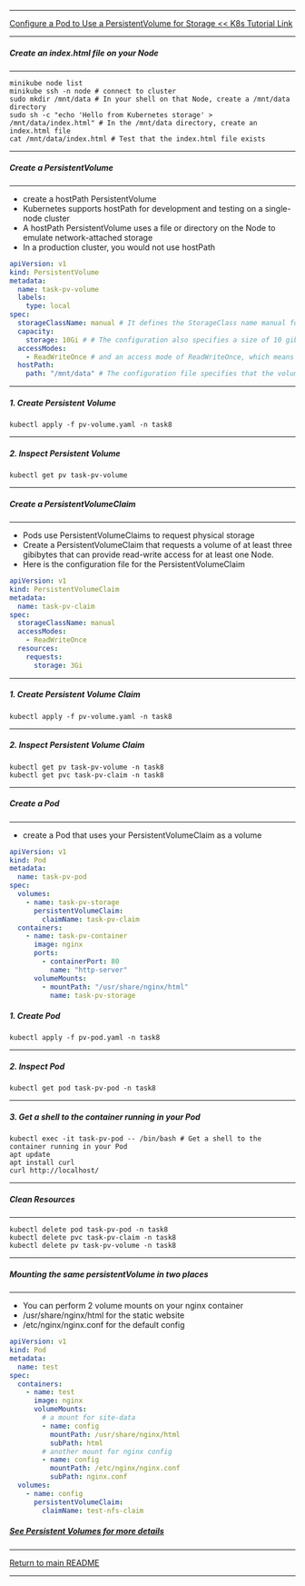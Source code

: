 *********************************************************************
[Configure a Pod to Use a PersistentVolume for Storage << K8s Tutorial Link](https://kubernetes.io/docs/tasks/configure-pod-container/configure-persistent-volume-storage/)
*********************************************************************
##### Create an index.html file on your Node
*********************************************************************
```shell
minikube node list
minikube ssh -n node # connect to cluster
sudo mkdir /mnt/data # In your shell on that Node, create a /mnt/data directory
sudo sh -c "echo 'Hello from Kubernetes storage' > /mnt/data/index.html" # In the /mnt/data directory, create an index.html file
cat /mnt/data/index.html # Test that the index.html file exists
```
*********************************************************************
##### Create a PersistentVolume
*********************************************************************
* create a hostPath PersistentVolume
* Kubernetes supports hostPath for development and testing on a single-node cluster
* A hostPath PersistentVolume uses a file or directory on the Node to emulate network-attached storage
* In a production cluster, you would not use hostPath
```yaml
apiVersion: v1
kind: PersistentVolume
metadata:
  name: task-pv-volume
  labels:
    type: local
spec:
  storageClassName: manual # It defines the StorageClass name manual for the PersistentVolume, which will be used to bind PersistentVolumeClaim requests to this PersistentVolume.
  capacity:
    storage: 10Gi # # The configuration also specifies a size of 10 gibibytes
  accessModes:
    - ReadWriteOnce # and an access mode of ReadWriteOnce, which means the volume can be mounted as read-write by a single Node
  hostPath:
    path: "/mnt/data" # The configuration file specifies that the volume is at /mnt/data on the cluster's Node
```
*********************************************************************
##### 1. Create Persistent Volume
```shell
kubectl apply -f pv-volume.yaml -n task8
```
*********************************************************************
##### 2. Inspect Persistent Volume
```shell
kubectl get pv task-pv-volume
```
*********************************************************************
##### Create a PersistentVolumeClaim 
*********************************************************************
* Pods use PersistentVolumeClaims to request physical storage
* Create a PersistentVolumeClaim that requests a volume of at least three gibibytes that can provide read-write access for at least one Node.
* Here is the configuration file for the PersistentVolumeClaim

```yaml
apiVersion: v1
kind: PersistentVolumeClaim
metadata:
  name: task-pv-claim
spec:
  storageClassName: manual
  accessModes:
    - ReadWriteOnce
  resources:
    requests:
      storage: 3Gi
```
*********************************************************************
##### 1. Create Persistent Volume Claim
```shell
kubectl apply -f pv-volume.yaml -n task8
```
*********************************************************************
##### 2. Inspect Persistent Volume Claim
```shell
kubectl get pv task-pv-volume -n task8
kubectl get pvc task-pv-claim -n task8
```
*********************************************************************
##### Create a Pod
*********************************************************************
* create a Pod that uses your PersistentVolumeClaim as a volume
```yaml
apiVersion: v1
kind: Pod
metadata:
  name: task-pv-pod
spec:
  volumes:
    - name: task-pv-storage
      persistentVolumeClaim:
        claimName: task-pv-claim
  containers:
    - name: task-pv-container
      image: nginx
      ports:
        - containerPort: 80
          name: "http-server"
      volumeMounts:
        - mountPath: "/usr/share/nginx/html"
          name: task-pv-storage
```
##### 1. Create Pod
```shell
kubectl apply -f pv-pod.yaml -n task8
```
*********************************************************************
##### 2. Inspect Pod
```shell
kubectl get pod task-pv-pod -n task8
```
*********************************************************************
##### 3. Get a shell to the container running in your Pod
```shell
kubectl exec -it task-pv-pod -- /bin/bash # Get a shell to the container running in your Pod
apt update
apt install curl
curl http://localhost/
```
*********************************************************************
##### Clean Resources
*********************************************************************
```shell
kubectl delete pod task-pv-pod -n task8
kubectl delete pvc task-pv-claim -n task8
kubectl delete pv task-pv-volume -n task8
```
*********************************************************************
##### Mounting the same persistentVolume in two places
*********************************************************************
* You can perform 2 volume mounts on your nginx container
* /usr/share/nginx/html for the static website 
* /etc/nginx/nginx.conf for the default config
```yaml
apiVersion: v1
kind: Pod
metadata:
  name: test
spec:
  containers:
    - name: test
      image: nginx
      volumeMounts:
        # a mount for site-data
        - name: config
          mountPath: /usr/share/nginx/html
          subPath: html
        # another mount for nginx config
        - name: config
          mountPath: /etc/nginx/nginx.conf
          subPath: nginx.conf
  volumes:
    - name: config
      persistentVolumeClaim:
        claimName: test-nfs-claim
```
##### [See Persistent Volumes for more details](https://kubernetes.io/docs/concepts/storage/persistent-volumes/)
*********************************************************************
[Return to main README](https://github.com/dmitriyshub/kube-hub)
*********************************************************************